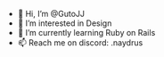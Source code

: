 - 👋 Hi, I’m @GutoJJ
- 👀 I’m interested in Design
- 🌱 I’m currently learning Ruby on Rails
- 📫 Reach me on discord: .naydrus

<!---
GutoJJ/GutoJJ is a ✨ special ✨ repository because its `README.md` (this file) appears on your GitHub profile.
You can click the Preview link to take a look at your changes.
--->
